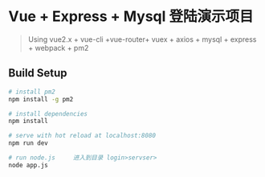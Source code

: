 # Vue + Express + Mysql 登陆演示项目

> Using vue2.x + vue-cli +vue-router+ vuex + axios + mysql + express + webpack + pm2

## Build Setup

``` bash
# install pm2
npm install -g pm2

# install dependencies
npm install

# serve with hot reload at localhost:8080
npm run dev

# run node.js     进入到目录 login>servser> 
node app.js  

